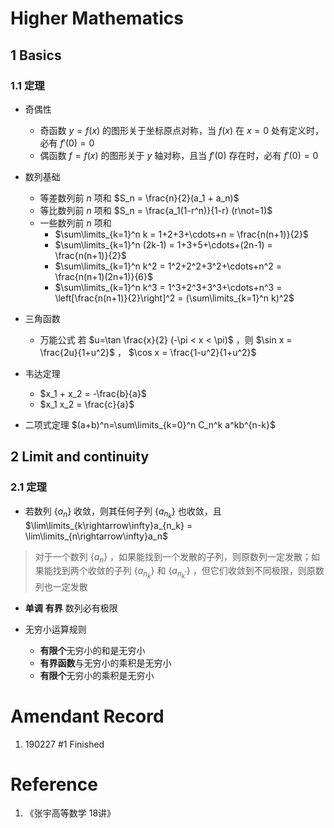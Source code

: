 # Higher Mathematics <Badge text="alpha" type="warn"/> <Badge text="0.0.0"/>

## 1 Basics

### 1.1 定理

- 奇偶性
   - 奇函数 $y=f(x)$ 的图形关于坐标原点对称，当 $f(x)$ 在 $x=0$ 处有定义时，必有 $f'(0)=0$
   - 偶函数 $f=f(x)$ 的图形关于 $y$ 轴对称，且当 $f'(0)$ 存在时，必有 $f'(0)=0$

- 数列基础
   - 等差数列前 $n$ 项和 $S_n = \frac{n}{2}(a_1 + a_n)$
   - 等比数列前 $n$ 项和 $S_n = \frac{a_1(1-r^n)}{1-r} (r\not=1)$
   - 一些数列前 $n$ 项和
      - $\sum\limits_{k=1}^n k = 1+2+3+\cdots+n = \frac{n(n+1)}{2}$
      - $\sum\limits_{k=1}^n (2k-1) = 1+3+5+\cdots+(2n-1) = \frac{n(n+1)}{2}$
      - $\sum\limits_{k=1}^n k^2 = 1^2+2^2+3^2+\cdots+n^2 = \frac{n(n+1)(2n+1)}{6}$
      - $\sum\limits_{k=1}^n k^3 = 1^3+2^3+3^3+\cdots+n^3 = \left[\frac{n(n+1)}{2}\right]^2 = (\sum\limits_{k=1}^n k)^2$

- 三角函数
   - 万能公式
      若 $u=\tan \frac{x}{2} (-\pi < x < \pi)$ ，则 $\sin x = \frac{2u}{1+u^2}$ ， $\cos x = \frac{1-u^2}{1+u^2}$

- 韦达定理
   - $x_1 + x_2 = -\frac{b}{a}$
   - $x_1 x_2 = \frac{c}{a}$

- 二项式定理
   $(a+b)^n=\sum\limits_{k=0}^n C_n^k a^kb^{n-k}$

## 2 Limit and continuity

### 2.1 定理

- 若数列 $\{a_n\}$ 收敛，则其任何子列 $\{a_{n_k}\}$ 也收敛，且 $\lim\limits_{k\rightarrow\infty}a_{n_k} = \lim\limits_{n\rightarrow\infty}a_n$

> 对于一个数列 $\{a_n\}$ ，如果能找到一个发散的子列，则原数列一定发散；如果能找到两个收敛的子列 $\{a_{n_k}\}$ 和 $\{a_{n_k'}\}$ ，但它们收敛到不同极限，则原数列也一定发散

- **单调** **有界** 数列必有极限

- 无穷小运算规则
   - **有限个**无穷小的和是无穷小
   - **有界函数**与无穷小的乘积是无穷小
   - **有限个**无穷小的乘积是无穷小

# Amendant Record

1. 190227 #1 Finished

# Reference

1. 《张宇高等数学 18讲》
